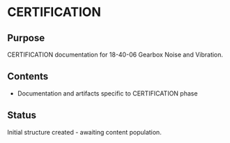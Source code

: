 # CERTIFICATION

## Purpose
CERTIFICATION documentation for 18-40-06 Gearbox Noise and Vibration.

## Contents
- Documentation and artifacts specific to CERTIFICATION phase

## Status
Initial structure created - awaiting content population.
